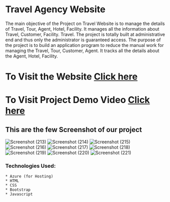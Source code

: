 # Travel Agency Website
The main objective of the Project on Travel Website is to manage the details of Travel, Tour, Agent, Hotel, Facility. It manages all the information about Travel, Customer, Facility. Travel. The project is totally built at administrative end and thus only the administrator is guaranteed access. The purpose of the project is to build an application program to reduce the manual work for managing the Travel, Tour, Customer, Agent. It tracks all the details about the Agent, Hotel, Facility.

#  To Visit the Website  [Click here](http://98.70.41.113/) 

# To Visit Project Demo Video [Click here](https://www.youtube.com/watch?v=rHUFLaiPMqc&ab_channel=MortaL/)

## This are the few Screenshot of our project
![Screenshot (213)](https://github.com/ShubhamShinde22/FRT--Travel_Agency/assets/94630914/e1cfb93c-314c-435a-98b2-d4c9a52f3873)
![Screenshot (214)](https://github.com/ShubhamShinde22/FRT--Travel_Agency/assets/94630914/d48d7e70-2dd3-42e2-816e-fbc909b110ce)
![Screenshot (215)](https://github.com/ShubhamShinde22/FRT--Travel_Agency/assets/94630914/45b85b6e-f359-48ba-8682-7ff19c53840d)
![Screenshot (216)](https://github.com/ShubhamShinde22/FRT--Travel_Agency/assets/94630914/4069dc0f-c46d-4da9-ab9d-21d3532d7f56)
![Screenshot (217)](https://github.com/ShubhamShinde22/FRT--Travel_Agency/assets/94630914/1509db90-7898-4198-b220-0b148d4b962a)
![Screenshot (218)](https://github.com/ShubhamShinde22/FRT--Travel_Agency/assets/94630914/a4a7744c-a9d3-460b-b3e7-039b494a5503)
![Screenshot (219)](https://github.com/ShubhamShinde22/FRT--Travel_Agency/assets/94630914/c34e8e2f-b92a-47d0-8649-678f51470f51)
![Screenshot (220)](https://github.com/ShubhamShinde22/FRT--Travel_Agency/assets/94630914/11041673-fe52-457b-a641-65b1311138dd)
![Screenshot (221)](https://github.com/ShubhamShinde22/FRT--Travel_Agency/assets/94630914/c75ba5b8-cd0a-4281-9297-a6d4c0e647dd)

### Technologies Used:
    * Azure (for Hosting)
    * HTML
    * CSS
    * Bootstrap
    * Javascript
      
